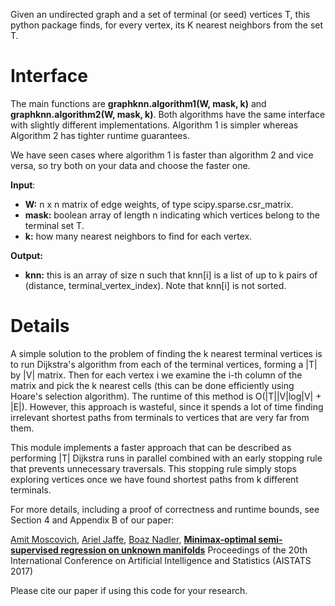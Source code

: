 
Given an undirected graph and a set of terminal (or seed) vertices T, this python package finds, for every vertex, its K nearest neighbors from the set T.


# Interface

The main functions are **graphknn.algorithm1(W, mask, k)** and **graphknn.algorithm2(W, mask, k)**.
Both algorithms have the same interface with slightly different implementations. Algorithm 1 is simpler whereas Algorithm 2 has tighter runtime guarantees.

We have seen cases where algorithm 1 is faster than algorithm 2 and vice versa, so try both on your data and choose the faster one.

**Input**:
* **W:** n x n matrix of edge weights, of type scipy.sparse.csr_matrix.
* **mask:** boolean array of length n indicating which vertices belong to the terminal set T.
* **k:** how many nearest neighbors to find for each vertex.

**Output:**
* **knn:** this is an array of size n such that knn[i] is a list of up to k pairs of (distance, terminal_vertex_index). Note that knn[i] is not sorted.


# Details

A simple solution to the problem of finding the k nearest terminal vertices is
to run Dijkstra's algorithm from each of the terminal vertices, forming a |T| by |V| matrix. Then for each vertex i we examine the i-th column of the matrix and pick the k nearest cells (this can be done efficiently using Hoare's selection algorithm). The runtime of this method is O(|T||V|log|V| + |E|).
However, this approach is wasteful, since it spends a lot of time finding irrelevant shortest paths from terminals to vertices that are very far from them.

This module implements a faster approach that can be described as performing |T| Dijkstra runs in parallel combined with an early stopping rule that prevents unnecessary traversals. This stopping rule simply stops exploring vertices once we have found shortest paths from k different terminals.

For more details, including a proof of correctness and runtime bounds, see Section 4 and Appendix B of our paper:

[Amit Moscovich](http://mosco.github.org), [Ariel Jaffe](https://arieljaffe.wixsite.com/homepage), [Boaz Nadler](http://www.weizmann.ac.il/math/Nadler/home), [**Minimax-optimal semi-supervised regression on unknown manifolds**](https://arxiv.org/abs/1611.02221)
Proceedings of the 20th International Conference on Artificial Intelligence and Statistics (AISTATS 2017)

Please cite our paper if using this code for your research.
